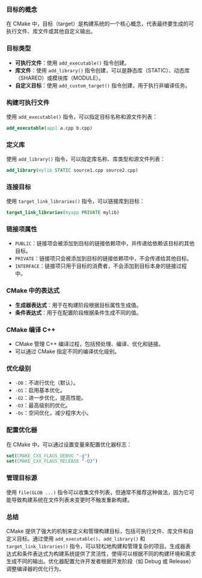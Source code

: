 ﻿### 目标的概念
在 CMake 中，目标（target）是构建系统的一个核心概念，代表最终要生成的可执行文件、库文件或其他自定义输出。

### 目标类型
- **可执行文件**：使用 `add_executable()` 指令创建。
- **库文件**：使用 `add_library()` 指令创建，可以是静态库（STATIC）、动态库（SHARED）或模块库（MODULE）。
- **自定义目标**：使用 `add_custom_target()` 指令创建，用于执行非编译任务。

### 构建可执行文件
使用 `add_executable()` 指令，可以指定目标名称和源文件列表：
```cmake
add_executable(app1 a.cpp b.cpp)
```

### 定义库
使用 `add_library()` 指令，可以指定库名称、库类型和源文件列表：
```cmake
add_library(mylib STATIC source1.cpp source2.cpp)
```

### 连接目标
使用 `target_link_libraries()` 指令，可以链接库到目标：
```cmake
target_link_libraries(myapp PRIVATE mylib)
```

### 链接项属性
- `PUBLIC`：链接项会被添加到目标的链接依赖项中，并传递给依赖该目标的其他目标。
- `PRIVATE`：链接项只会被添加到目标的链接依赖项中，不会传递给其他目标。
- `INTERFACE`：链接项只用于目标的消费者，不会添加到目标本身的链接过程中。

### CMake 中的表达式
- **生成器表达式**：用于在构建阶段根据目标属性生成值。
- **条件表达式**：用于在配置阶段根据条件生成不同的值。

### CMake 编译 C++
- CMake 管理 C++ 编译过程，包括预处理、编译、优化和链接。
- 可以通过 CMake 指定不同的编译优化级别。

### 优化级别
- `-O0`：不进行优化（默认）。
- `-O1`：启用基本优化。
- `-O2`：进一步优化，提高性能。
- `-O3`：最高级别的优化。
- `-Os`：空间优化，减少程序大小。

### 配置优化器
在 CMake 中，可以通过设置变量来配置优化器标志：
```cmake
set(CMAKE_CXX_FLAGS_DEBUG "-g")
set(CMAKE_CXX_FLAGS_RELEASE "-O3")
```

### 管理目标源
使用 `file(GLOB ...)` 指令可以收集文件列表，但通常不推荐这种做法，因为它可能导致构建系统在文件列表未变更时不触发重新构建。

### 总结
CMake 提供了强大的机制来定义和管理构建目标，包括可执行文件、库文件和自定义目标。通过使用 `add_executable()`、`add_library()` 和 `target_link_libraries()` 指令，可以轻松地构建和管理复杂的项目。生成器表达式和条件表达式为构建系统提供了灵活性，使得可以根据不同的构建环境和需求生成不同的输出。优化器配置允许开发者根据开发阶段（如 Debug 或 Release）调整编译器的优化行为。
